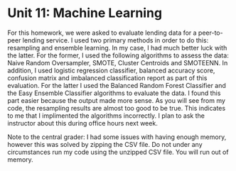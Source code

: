 # Unit 11: Machine Learning

For this homework, we were asked to evaluate lending data for a peer-to-peer lending service. I used two primary methods in order to do this: resampling and ensemble learning. In my case, I had much better luck with the latter. For the former, I used the following algorithms to assess the data: Naive Random Oversampler, SMOTE, Cluster Centroids and SMOTEENN. In addition, I used logistic regression classifier, balanced accuracy score, confusion matrix and imbalanced classification report as part of this evaluation. For the latter I used the Balanced Random Forest Classifier and the Easy Ensemble Classifier algorithms to evaluate the data. I found this part easier because the output made more sense. As you will see from my code, the resampling results are almost too good to be true. This indicates to me that I implimented the algorithms incorrectly. I plan to ask the instructor about this during office hours next week. 

Note to the central grader: I had some issues with having enough memory, however this was solved by zipping the CSV file. Do not under any circumstances run my code using the unzipped CSV file. You will run out of memory.
